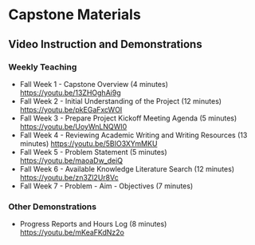 # Capstone Materials

## Video Instruction and Demonstrations

### Weekly Teaching

* Fall Week 1 - Capstone Overview (4 minutes) https://youtu.be/13ZHOghAi9g
* Fall Week 2 - Initial Understanding of the Project (12 minutes) https://youtu.be/pkEGaFxcWOI
* Fall Week 3 - Prepare Project Kickoff Meeting Agenda (5 minutes) https://youtu.be/UoyWnLNQWI0
* Fall Week 4 - Reviewing Academic Writing and Writing Resources (13 minutes) https://youtu.be/5BIO3XYmMKU
* Fall Week 5 - Problem Statement (5 minutes) https://youtu.be/maoaDw_deiQ
* Fall Week 6 - Available Knowledge Literature Search (12 minutes) https://youtu.be/zn3Zl2Ur8Vc
* Fall Week 7 - Problem - Aim - Objectives (7 minutes) 

### Other Demonstrations

* Progress Reports and Hours Log (8 minutes) https://youtu.be/mKeaFKdNz2o
